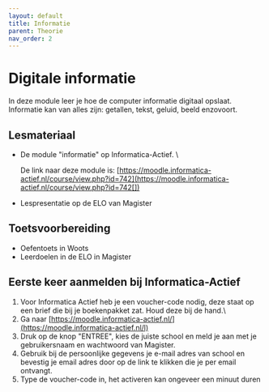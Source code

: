 ```yaml
---
layout: default
title: Informatie
parent: Theorie
nav_order: 2
---
```


# Digitale informatie

In deze module leer je hoe de computer informatie digitaal opslaat. Informatie kan van alles zijn: getallen, tekst, geluid, beeld enzovoort.

## Lesmateriaal

* De module "informatie" op Informatica-Actief. \

  De link naar deze module is: [https://moodle.informatica-actief.nl/course/view.php?id=742](https://moodle.informatica-actief.nl/course/view.php?id=742[])

* Lespresentatie op de ELO van Magister

## Toetsvoorbereiding

* Oefentoets in Woots
* Leerdoelen in de ELO in Magister

## Eerste keer aanmelden bij Informatica-Actief

1. Voor Informatica Actief heb je een voucher-code nodig, deze staat op een brief die bij je boekenpakket zat. Houd deze bij de hand.\
2. Ga naar [https://moodle.informatica-actief.nl/](https://moodle.informatica-actief.nl/l)
3. Druk op de knop "ENTREE", kies de juiste school en meld je aan met je gebruikersnaam en wachtwoord van Magister.
4. Gebruik bij de persoonlijke gegevens je e-mail adres van school en bevestig je email adres door op de link te klikken die je per email ontvangt.
5. Type de voucher-code in, het activeren kan ongeveer een minuut duren

